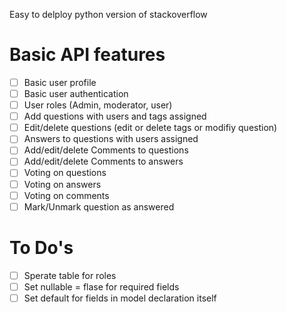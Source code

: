 Easy to delploy python version of stackoverflow

Basic API features
==================

- [ ] Basic user profile
- [ ] Basic user authentication
- [ ] User roles (Admin, moderator, user)
- [ ] Add questions with users and tags assigned
- [ ] Edit/delete questions (edit or delete tags or modifiy question)
- [ ] Answers to questions with users assigned
- [ ] Add/edit/delete Comments to questions
- [ ] Add/edit/delete Comments to answers
- [ ] Voting on questions
- [ ] Voting on answers
- [ ] Voting on comments
- [ ] Mark/Unmark question as answered

To Do's
=======

- [ ] Sperate table for roles
- [ ] Set nullable = flase for required fields
- [ ] Set default for fields in model declaration itself